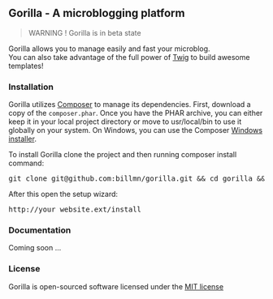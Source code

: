 ## Gorilla - A microblogging platform 

> WARNING ! Gorilla is in beta state


Gorilla allows you to manage easily and fast your microblog.  
You can also take advantage of the full power of [Twig](http://twig.sensiolabs.org/) to build awesome templates!

### Installation
Gorilla utilizes [Composer](http://getcomposer.org/) to manage its dependencies. 
First, download a copy of the <code>composer.phar</code>. 
Once you have the PHAR archive, you can either keep it in your local project directory or move to usr/local/bin to use it globally on your system. 
On Windows, you can use the Composer [Windows installer](https://getcomposer.org/Composer-Setup.exe).

To install Gorilla clone the project and then running composer install command:
<pre>
git clone git@github.com:billmn/gorilla.git && cd gorilla && php composer.phar install
</pre>

After this open the setup wizard:
<pre>
http://your_website.ext/install
</pre>

### Documentation
Coming  soon ...

### License
Gorilla is open-sourced software licensed under the [MIT license](http://opensource.org/licenses/MIT)
